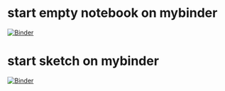 # start empty notebook on mybinder
[![Binder](https://mybinder.org/badge_logo.svg)](https://mybinder.org/v2/gh/dakonr/jupyter-demonotebooks/main?filepath=%2Fcalculate_pi%2Fempty_matplotlib.ipynb)

# start sketch on mybinder
[![Binder](https://mybinder.org/badge_logo.svg)](https://mybinder.org/v2/gh/dakonr/jupyter-demonotebooks/main?filepath=%2Fcalculate_pi%2Fsketch.ipynb)
